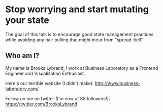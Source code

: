 # Stop worrying and start mutating your state

The goal of this talk is to encourage good state management practices while
avoiding any hair pulling that might incur from "spread-hell"

## Who am I?

My name is Brooks Lybrand, I work at Business Laboratory as a Frontend Engineer
and Visualization Enthusiast.

Here's our terrible website (I didn't make): http://www.business-laboratory.com/

Follow on me on twitter (I'm now at 85 followers!):
https://twitter.com/BrooksLybrand
